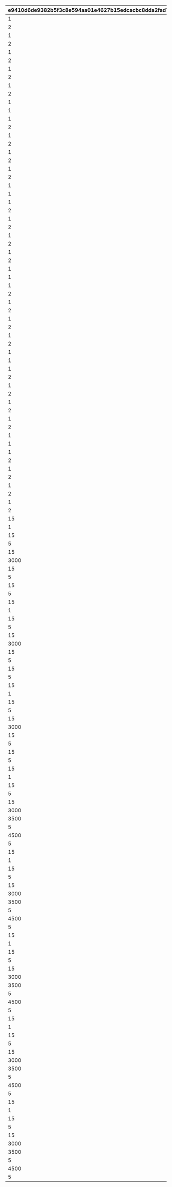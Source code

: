 |e9410d6de9382b5f3c8e594aa01e4627b15edcacbc8dda2fad77f12771957e41|312e41e2f29d6518c4173785e10ebec1d732937def9447ab31700e1bc855cb74|575380353834c418631159b6069357937e59083389dec4a148a0e1db2b530da2|0c63aa07fb7d1811ec5a9f342c05c917f472ef12fbebbe8bff89487c9708c964|c9a629b430815da2508197d8f4487184a8e152da7a573e9f2b5cb143b79dabdf|890d64d053af07e4fe7c1ebd384bd6ec80da785e02a8ef68ccaf10886a602d05|42a08a40bed3b3f43ed4586cac286d05368a8aefccbcb919e6e056491d177252|af2531f1d035a6ee7c0ef02d1b461866b9b742768eddb246ace083b2b6c4917d|f7b8195b77263b3c9f7c868b17964ae2f2691c6ce6cbd4017014fc9960c43fe3|c6a93a50c02b3fab093dcfd19ed30e79083705727b3ce420d9e91ee46b23a8af|018af5b4242967a0675ec1cb10aa2b833425a46bc2e05a079abb9078dae30b9c|48cf059021186d33990730a0b653f17170e0eddf30ccb21e4ac3fb78218039f5|b281cbafb924166fcfb89579b5eb506b9a26d8e492c28f088f25727f6506c81b|8f525411748507372458ecf2543b3e02dbb7a0e761d0785a5b0cf3acd1f427b0|1493e0e9665963c119d7f40f194fb5eb6e0a7606b978c45b62907998bccaa77a|7986b66adea872852cc09a50e08bcfd2531e4605380dbb1f89281dc800a05d8f|c2d8eb89c03f3d5b7cf014b6b36fc7676f37a8d1c25144a145576c0ce96c42ae|ee7e9d7297999485497659489a997cbe28b6285b50f38a60e066c2e7b04f8f9a|8e57d7ddfc1a258c15d827ff43a8a1d01f3dda07bd9be718d78c54d226cf8bea|
| --- | --- | --- | --- | --- | --- | --- | --- | --- | --- | --- | --- | --- | --- | --- | --- | --- | --- | --- |
|1|4|12|2|1|32001|10|90005|94002|5|4|1|140000|140001|2|2|500000|90008|500|
|2|4|0|1|1|32001|500000|94002|0|10|2|1|140001|25001|8|12|0|91002|200|
|1|4|12|2|2|32001|5|90005|94002|15|4|1|140000|140001|2|2|750000|90008|500|
|2|4|0|1|2|32001|750000|94002|0|20|2|1|140001|25001|8|12|0|91002|300|
|1|4|12|2|2|32001|5|90005|94002|25|4|1|140000|140001|2|2|750000|90008|500|
|2|4|0|1|3|32001|750000|94002|0|30|2|1|140001|25001|8|12|0|91002|500|
|1|4|12|2|3|32001|5|90005|94002|35|4|1|140000|140001|2|2|1000000|90008|750|
|2|4|0|1|4|32001|1000000|94002|0|40|2|1|140001|25001|2|12|0|90008|1000|
|1|4|12|2|4|32001|5|90005|94002|45|4|1|140000|140001|2|2|2000000|90008|1250|
|2|4|0|1|4|32001|2000000|94002|0|50|2|1|140001|25001|2|12|0|90008|1500|
|1|4|12|2|1|32002|10|90005|94002|5|4|1|140000|140001|2|2|500000|90008|500|
|1|2|12|2|1|32002|1|25001|94002|10|4|1|21951|140001|8|2|500000|91002|200|
|1|4|12|2|2|32002|5|90005|94002|15|4|1|140000|140001|2|2|750000|90008|700|
|2|4|0|1|2|32002|750000|94002|0|20|2|1|140001|25001|8|12|0|91002|300|
|1|4|12|2|2|32002|5|90005|94002|25|4|1|140000|140001|2|2|750000|90008|700|
|2|4|0|1|3|32002|750000|94002|0|30|2|1|140001|25001|8|12|0|91002|500|
|1|4|12|2|3|32002|5|90005|94002|35|4|1|140000|140001|2|2|1000000|90008|1000|
|2|4|0|1|4|32002|1000000|94002|0|40|2|1|140001|25001|2|12|0|90008|1000|
|1|4|12|2|4|32002|5|90005|94002|45|4|1|140000|140001|2|2|2000000|90008|1250|
|2|4|0|1|4|32002|2000000|94002|0|50|2|1|140001|25001|2|12|0|90008|1500|
|1|4|12|2|1|32003|10|90005|94002|5|4|1|140000|140001|2|2|500000|90008|500|
|1|2|12|2|1|32003|1|25001|94002|10|4|1|21951|140001|8|2|500000|91002|200|
|1|4|12|2|2|32003|5|90005|94002|15|4|1|140000|140001|2|2|750000|90008|700|
|2|4|0|1|2|32003|750000|94002|0|20|2|1|140001|25001|8|12|0|91002|300|
|1|4|12|2|2|32003|5|90005|94002|25|4|1|140000|140001|2|2|750000|90008|700|
|2|4|0|1|3|32003|750000|94002|0|30|2|1|140001|25001|8|12|0|91002|500|
|1|4|12|2|3|32003|5|90005|94002|35|4|1|140000|140001|2|2|1000000|90008|1000|
|2|4|0|1|4|32003|1000000|94002|0|40|2|1|140001|25001|2|12|0|90008|1000|
|1|4|12|2|4|32003|5|90005|94002|45|4|1|140000|140001|2|2|2000000|90008|1250|
|2|4|0|1|4|32003|2000000|94002|0|50|2|1|140001|25001|2|12|0|90008|1500|
|1|4|12|2|1|32004|10|90005|94002|5|4|1|140000|140001|2|2|500000|90008|500|
|1|2|12|2|1|32004|1|25001|94002|10|4|1|21951|140001|8|2|500000|91002|200|
|1|4|12|2|2|32004|5|90005|94002|15|4|1|140000|140001|2|2|750000|90008|700|
|2|4|0|1|2|32004|750000|94002|0|20|2|1|140001|25001|8|12|0|91002|300|
|1|4|12|2|2|32004|5|90005|94002|25|4|1|140000|140001|2|2|750000|90008|700|
|2|4|0|1|3|32004|750000|94002|0|30|2|1|140001|25001|8|12|0|91002|500|
|1|4|12|2|3|32004|5|90005|94002|35|4|1|140000|140001|2|2|1000000|90008|1000|
|2|4|0|1|4|32004|1000000|94002|0|40|2|1|140001|25001|2|12|0|90008|1000|
|1|4|12|2|4|32004|5|90005|94002|45|4|1|140000|140001|2|2|2000000|90008|1250|
|2|4|0|1|4|32004|2000000|94002|0|50|2|1|140001|25001|2|12|0|90008|1500|
|1|4|12|2|1|32005|10|90005|94002|5|4|1|140000|140001|2|2|500000|90008|500|
|1|2|12|2|1|32005|1|25001|94002|10|4|1|21951|140001|8|2|500000|91002|200|
|1|4|12|2|2|32005|5|90005|94002|15|4|1|140000|140001|2|2|750000|90008|700|
|2|4|0|1|2|32005|750000|94002|0|20|2|1|140001|25001|8|12|0|91002|300|
|1|4|12|2|2|32005|5|90005|94002|25|4|1|140000|140001|2|2|750000|90008|700|
|2|4|0|1|3|32005|750000|94002|0|30|2|1|140001|25001|8|12|0|91002|500|
|1|4|12|2|3|32005|5|90005|94002|35|4|1|140000|140001|2|2|1000000|90008|1000|
|2|4|0|1|4|32005|1000000|94002|0|40|2|1|140001|25001|2|12|0|90008|1000|
|1|4|12|2|4|32005|5|90005|94002|45|4|1|140000|140001|2|2|2000000|90008|1250|
|2|4|0|1|4|32005|2000000|94002|0|50|2|1|140001|25001|2|12|0|90008|1500|
|1|4|12|2|1|32006|10|90005|94002|5|4|1|140000|140001|2|2|500000|90008|500|
|1|2|12|2|1|32006|1|25001|94002|10|4|1|21951|140001|8|2|500000|91002|200|
|1|4|12|2|2|32006|5|90005|94002|15|4|1|140000|140001|2|2|750000|90008|700|
|2|4|0|1|2|32006|750000|94002|0|20|2|1|140001|25001|8|12|0|91002|300|
|1|4|12|2|2|32006|5|90005|94002|25|4|1|140000|140001|2|2|750000|90008|700|
|2|4|0|1|3|32006|750000|94002|0|30|2|1|140001|25001|8|12|0|91002|500|
|1|4|12|2|3|32006|5|90005|94002|35|4|1|140000|140001|2|2|1000000|90008|1000|
|2|4|0|1|4|32006|1000000|94002|0|40|2|1|140001|25001|2|12|0|90008|1000|
|1|4|12|2|4|32006|5|90005|94002|45|4|1|140000|140001|2|2|2000000|90008|1250|
|2|4|0|1|4|32006|2000000|94002|0|50|2|1|140001|25001|2|12|0|90008|1500|
|15|4|0|10|1|32007|500000|94002|0|5|2|1|140001|90005|2|12|0|90008|500|
|1|2|12|5|1|32007|1|25001|94002|10|4|1|21951|140001|8|2|500000|91002|100|
|15|4|0|5|2|32007|750000|94002|0|15|2|1|140001|90005|2|12|0|90008|1000|
|5|4|0|1|2|32007|750000|94002|0|20|2|1|140001|25001|8|12|0|91002|150|
|15|4|0|5|2|32007|750000|94002|0|25|2|1|140001|90005|2|12|0|90008|1500|
|3000|2|12|5|3|32007|1|25001|94002|30|4|1|90008|140001|8|2|750000|91002|250|
|15|4|0|5|3|32007|1000000|94002|0|35|2|1|140001|90005|2|12|0|90008|3500|
|5|4|0|1|4|32007|1000000|94002|0|40|2|1|140001|25001|2|12|0|90008|4000|
|15|4|0|5|4|32007|2000000|94002|0|45|2|1|140001|90005|2|12|0|90008|4500|
|5|4|0|1|4|32007|2000000|94002|0|50|2|1|140001|25001|2|12|0|90008|5000|
|15|4|0|10|1|32008|500000|94002|0|5|2|1|140001|90005|2|12|0|90008|500|
|1|2|12|5|1|32008|1|25001|94002|10|4|1|21951|140001|8|2|500000|91002|100|
|15|4|0|5|2|32008|750000|94002|0|15|2|1|140001|90005|2|12|0|90008|1000|
|5|4|0|1|2|32008|750000|94002|0|20|2|1|140001|25001|8|12|0|91002|150|
|15|4|0|5|2|32008|750000|94002|0|25|2|1|140001|90005|2|12|0|90008|1500|
|3000|2|12|5|3|32008|1|25001|94002|30|4|1|90008|140001|8|2|750000|91002|250|
|15|4|0|5|3|32008|1000000|94002|0|35|2|1|140001|90005|2|12|0|90008|3500|
|5|4|0|1|4|32008|1000000|94002|0|40|2|1|140001|25001|2|12|0|90008|4000|
|15|4|0|5|4|32008|2000000|94002|0|45|2|1|140001|90005|2|12|0|90008|4500|
|5|4|0|1|4|32008|2000000|94002|0|50|2|1|140001|25001|2|12|0|90008|5000|
|15|4|0|10|1|32009|500000|94002|0|5|2|1|140001|90005|2|12|0|90008|500|
|1|2|12|5|1|32009|1|25001|94002|10|4|1|21951|140001|8|2|500000|91002|100|
|15|4|0|5|2|32009|750000|94002|0|15|2|1|140001|90005|2|12|0|90008|1000|
|5|4|0|1|2|32009|750000|94002|0|20|2|1|140001|25001|8|12|0|91002|150|
|15|4|0|5|2|32009|750000|94002|0|25|2|1|140001|90005|2|12|0|90008|1500|
|3000|2|12|5|3|32009|1|25001|94002|30|4|1|90008|140001|8|2|750000|91002|250|
|15|4|0|5|3|32009|1000000|94002|0|35|2|1|140001|90005|2|12|0|90008|3500|
|5|4|0|1|4|32009|1000000|94002|0|40|2|1|140001|25001|2|12|0|90008|4000|
|15|4|0|5|4|32009|2000000|94002|0|45|2|1|140001|90005|2|12|0|90008|4500|
|5|4|0|1|4|32009|2000000|94002|0|50|2|1|140001|25001|2|12|0|90008|5000|
|15|4|0|10|1|32010|500000|94002|0|5|2|1|140001|90005|2|12|0|90008|500|
|1|2|12|5|1|32010|1|25001|94002|10|4|1|21951|140001|8|2|500000|91002|100|
|15|4|0|5|2|32010|750000|94002|0|15|2|1|140001|90005|2|12|0|90008|1000|
|5|4|0|1|2|32010|750000|94002|0|20|2|1|140001|25001|8|12|0|91002|150|
|15|4|0|5|2|32010|750000|94002|0|25|2|1|140001|90005|2|12|0|90008|1500|
|3000|2|12|5|3|32010|1|25001|94002|30|4|1|90008|140001|8|2|750000|91002|250|
|3500|2|12|15|3|32010|5|90005|94002|35|4|1|90008|140001|18|2|1000000|4101401|1|
|5|4|0|1|4|32010|1000000|94002|0|40|2|1|140001|25001|2|12|0|90008|4000|
|4500|2|12|15|4|32010|5|90005|94002|45|4|1|90008|140001|18|2|2000000|4109401|1|
|5|4|0|1|4|32010|2000000|94002|0|50|2|1|140001|25001|2|12|0|90008|5000|
|15|4|0|10|1|32011|500000|94002|0|5|2|1|140001|90005|2|12|0|90008|500|
|1|2|12|5|1|32011|1|25001|94002|10|4|1|21951|140001|8|2|500000|91002|100|
|15|4|0|5|2|32011|750000|94002|0|15|2|1|140001|90005|2|12|0|90008|1000|
|5|4|0|1|2|32011|750000|94002|0|20|2|1|140001|25001|8|12|0|91002|150|
|15|4|0|5|2|32011|750000|94002|0|25|2|1|140001|90005|2|12|0|90008|1500|
|3000|2|12|5|3|32011|1|25001|94002|30|4|1|90008|140001|8|2|750000|91002|250|
|3500|2|12|15|3|32011|5|90005|94002|35|4|1|90008|140001|18|2|1000000|4301401|1|
|5|4|0|1|4|32011|1000000|94002|0|40|2|1|140001|25001|2|12|0|90008|4000|
|4500|2|12|15|4|32011|5|90005|94002|45|4|1|90008|140001|18|2|2000000|4303401|1|
|5|4|0|1|4|32011|2000000|94002|0|50|2|1|140001|25001|2|12|0|90008|5000|
|15|4|0|10|1|32012|500000|94002|0|5|2|1|140001|90005|2|12|0|90008|500|
|1|2|12|5|1|32012|1|25001|94002|10|4|1|21951|140001|8|2|500000|91002|100|
|15|4|0|5|2|32012|750000|94002|0|15|2|1|140001|90005|2|12|0|90008|1000|
|5|4|0|1|2|32012|750000|94002|0|20|2|1|140001|25001|8|12|0|91002|150|
|15|4|0|5|2|32012|750000|94002|0|25|2|1|140001|90005|2|12|0|90008|1500|
|3000|2|12|5|3|32012|1|25001|94002|30|4|1|90008|140001|8|2|750000|91002|250|
|3500|2|12|15|3|32012|5|90005|94002|35|4|1|90008|140001|18|2|1000000|4201401|1|
|5|4|0|1|4|32012|1000000|94002|0|40|2|1|140001|25001|2|12|0|90008|4000|
|4500|2|12|15|4|32012|5|90005|94002|45|4|1|90008|140001|18|2|2000000|4204401|1|
|5|4|0|1|4|32012|2000000|94002|0|50|2|1|140001|25001|2|12|0|90008|5000|
|15|4|0|10|1|32013|500000|94002|0|5|2|1|140001|90005|2|12|0|90008|500|
|1|2|12|5|1|32013|1|25001|94002|10|4|1|21951|140001|8|2|500000|91002|100|
|15|4|0|5|2|32013|750000|94002|0|15|2|1|140001|90005|2|12|0|90008|1000|
|5|4|0|1|2|32013|750000|94002|0|20|2|1|140001|25001|8|12|0|91002|150|
|15|4|0|5|2|32013|750000|94002|0|25|2|1|140001|90005|2|12|0|90008|1500|
|3000|2|12|5|3|32013|1|25001|94002|30|4|1|90008|140001|8|2|750000|91002|250|
|3500|2|12|15|3|32013|5|90005|94002|35|4|1|90008|140001|18|2|1000000|4110401|1|
|5|4|0|1|4|32013|1000000|94002|0|40|2|1|140001|25001|2|12|0|90008|4000|
|4500|2|12|15|4|32013|5|90005|94002|45|4|1|90008|140001|18|2|2000000|4102401|1|
|5|4|0|1|4|32013|2000000|94002|0|50|2|1|140001|25001|2|12|0|90008|5000|
|15|4|0|10|1|32014|500000|94002|0|5|2|1|140001|90005|2|12|0|90008|500|
|1|2|12|5|1|32014|1|25001|94002|10|4|1|21951|140001|8|2|500000|91002|100|
|15|4|0|5|2|32014|750000|94002|0|15|2|1|140001|90005|2|12|0|90008|1000|
|5|4|0|1|2|32014|750000|94002|0|20|2|1|140001|25001|8|12|0|91002|150|
|15|4|0|5|2|32014|750000|94002|0|25|2|1|140001|90005|2|12|0|90008|1500|
|3000|2|12|5|3|32014|1|25001|94002|30|4|1|90008|140001|8|2|750000|91002|250|
|3500|2|12|15|3|32014|5|90005|94002|35|4|1|90008|140001|18|2|1000000|4203401|1|
|5|4|0|1|4|32014|1000000|94002|0|40|2|1|140001|25001|2|12|0|90008|4000|
|4500|2|12|15|4|32014|5|90005|94002|45|4|1|90008|140001|18|2|2000000|4202401|1|
|5|4|0|1|4|32014|2000000|94002|0|50|2|1|140001|25001|2|12|0|90008|5000|